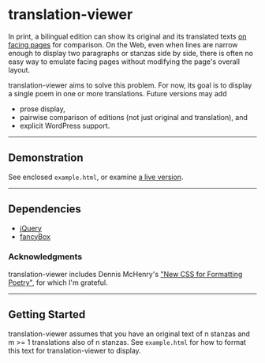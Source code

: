 translation-viewer
==================

In print, a bilingual edition can show its original and its translated
texts [on facing pages][rilke] for comparison.  On the Web, even when
lines are narrow enough to display two paragraphs or stanzas side
by side, there is often no easy way to emulate facing pages without
modifying the page's overall layout.

[rilke]: http://books.google.com/books?id=yh90bNsI5wkC&lpg=PP1&pg=PA14#v=twopage&q&f=false "Sonnets to Orpheus - Rainer Maria Rilke - Google Books"

translation-viewer aims to solve this problem.  For now, its goal
is to display a single poem in one or more translations.  Future
versions may add

* prose display,
* pairwise comparison of editions (not just original and translation),
  and
* explicit WordPress support.


------------------------------------------------------------------------
Demonstration
------------------------------------------------------------------------
See enclosed `example.html`, or examine [a live version][helicon].

[helicon]: http://www.thehelicon.com/2012/eclogues/ "Translations: Eclogues IV.31–45 |  Helicon"


------------------------------------------------------------------------
Dependencies
------------------------------------------------------------------------
* [jQuery][jquery]
* [fancyBox][fancybox]

[fancybox]: http://jquery.com/ "jQuery"
[jquery]: http://fancybox.net "Fancybox - Fancy jQuery lightbox alternative"


### Acknowledgments

translation-viewer includes Dennis McHenry's ["New CSS for Formatting
Poetry"][css], for which I'm grateful.

[css]: http://thecampvs.com/2012/03/29/formatting-poetry-v-2/ "Formatting Poetry, v.2&nbsp;|&nbsp;the CAMPVS"


------------------------------------------------------------------------
Getting Started
------------------------------------------------------------------------
translation-viewer assumes that you have an original text of n stanzas
and m >= 1 translations also of n stanzas.  See `example.html` for how
to format this text for translation-viewer to display.
